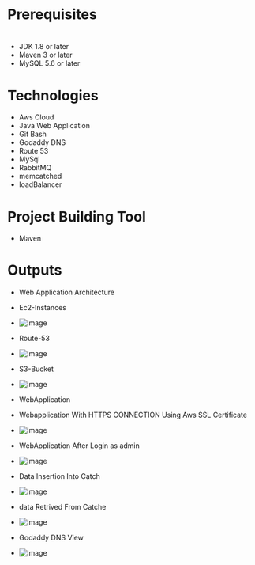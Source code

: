 # Prerequisites
#
- JDK 1.8 or later
- Maven 3 or later
- MySQL 5.6 or later

# Technologies 
- Aws Cloud 
- Java Web Application
- Git Bash
- Godaddy DNS
- Route 53
- MySql
- RabbitMQ
- memcatched
- loadBalancer

# Project Building Tool 
- Maven

# Outputs 
- Web Application Architecture

- Ec2-Instances
- ![image](https://user-images.githubusercontent.com/76225409/189742550-51ad887a-5ca2-4a74-880a-3d2f2b18bf1e.png)

- Route-53
- ![image](https://user-images.githubusercontent.com/76225409/189743008-267c07e8-8c74-4357-8381-304245a8f052.png)

- S3-Bucket
- ![image](https://user-images.githubusercontent.com/76225409/189743330-6ed5b0ad-b3b9-4dd4-81db-ca1cda19de4d.png)


- WebApplication
- Webapplication With HTTPS CONNECTION Using Aws SSL Certificate 
- ![image](https://user-images.githubusercontent.com/76225409/189747805-c9829e85-db76-4812-82a5-496092be2078.png)

- WebApplication After Login as admin
- ![image](https://user-images.githubusercontent.com/76225409/189748325-977f4ea0-f0e2-480c-b9a7-d8c814921109.png)

- Data Insertion Into Catch
- ![image](https://user-images.githubusercontent.com/76225409/189744386-dd0ac8ef-4d7e-43e0-b707-ee7a39469fe0.png)

- data Retrived From Catche
- ![image](https://user-images.githubusercontent.com/76225409/189744636-3519117d-cfcf-4126-8f58-899e1f7ebe2f.png)

- Godaddy DNS View
- ![image](https://user-images.githubusercontent.com/76225409/189745132-be744c1e-47dc-4a99-833f-56c6ff03a044.png)

